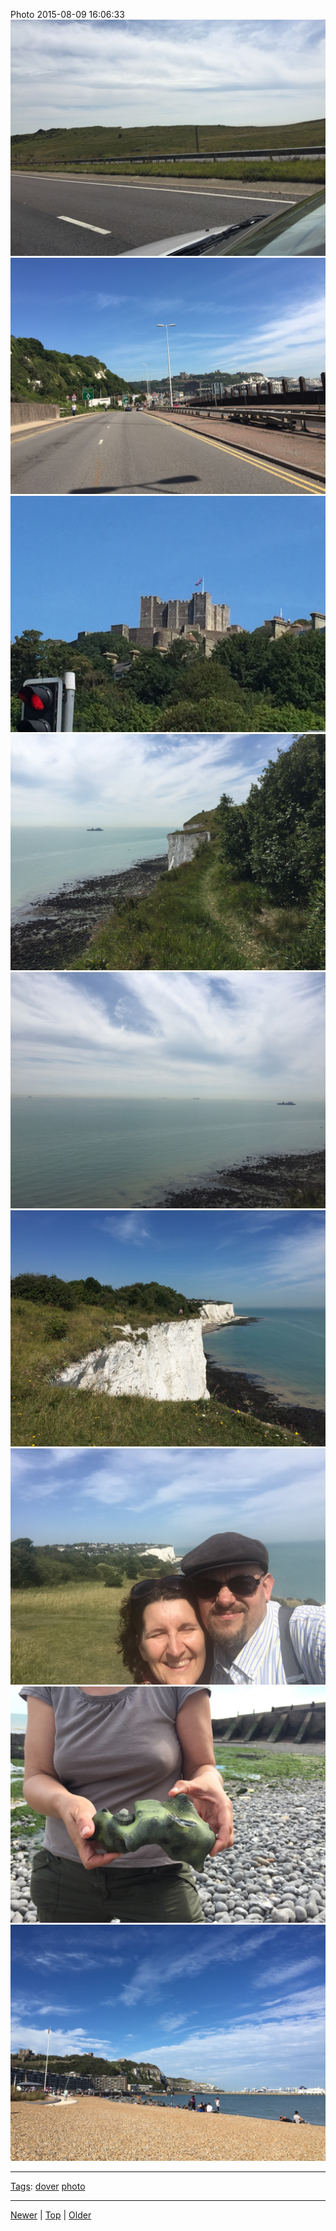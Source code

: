 <!--
title: Photo 2015-08-09 16
date: 2020-06-28T14:56:50.744Z
tags: dover, photo
-->









Photo 2015-08-09 16:06:33
![](126261105797-0.jpg)
![](126261105797-1.jpg)
![](126261105797-2.jpg)
![](126261105797-3.jpg)
![](126261105797-4.jpg)
![](126261105797-5.jpg)
![](126261105797-6.jpg)
![](126261105797-7.jpg)
![](126261105797-8.jpg)

<!--BOTTOM-POST-NAVIGATION-->
---

[Tags](tags.md): [dover](tag-dover.md) [photo](tag-photo.md)

---

[Newer](126202669317.md) | [Top](index.md) | [Older](126830838692.md)